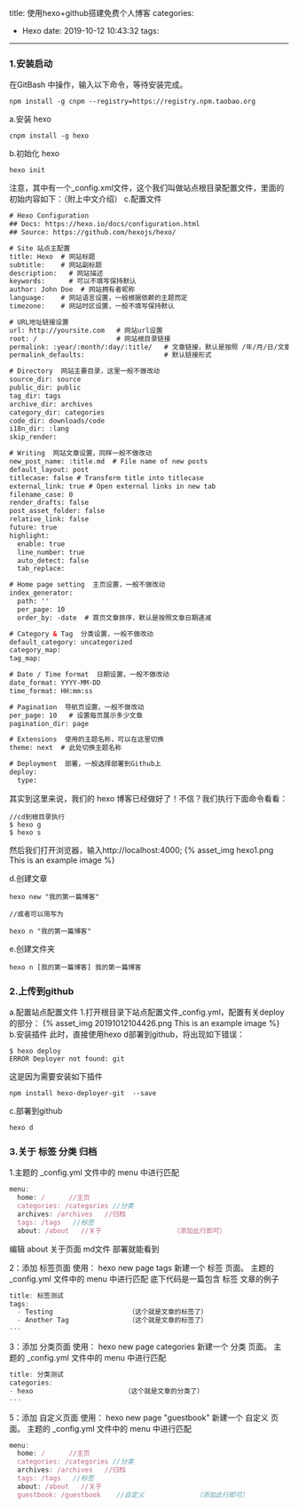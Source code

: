 title: 使用hexo+github搭建免费个人博客
categories:
  - Hexo
date: 2019-10-12 10:43:32
tags:
---
### 1.安装启动
在GitBash 中操作，输入以下命令，等待安装完成。
```shell
npm install -g cnpm --registry=https://registry.npm.taobao.org

```
a.安装 hexo
```shell
cnpm install -g hexo
```
b.初始化 hexo
```shell
hexo init
```
注意，其中有一个_config.xml文件，这个我们叫做站点根目录配置文件，里面的初始内容如下：（附上中文介绍）
c.配置文件
```xml
# Hexo Configuration
## Docs: https://hexo.io/docs/configuration.html
## Source: https://github.com/hexojs/hexo/

# Site 站点主配置
title: Hexo  # 网站标题
subtitle:    # 网站副标题
description:   # 网站描述
keywords:      # 可以不填写保持默认
author: John Doe  # 网站拥有者昵称
language:    # 网站语言设置，一般根据依赖的主题而定
timezone:    # 网站时区设置，一般不填写保持默认

# URL地址链接设置
url: http://yoursite.com   # 网站url设置
root: /                    # 网站根目录链接
permalink: :year/:month/:day/:title/   # 文章链接，默认是按照 /年/月/日/文章标题 设置的链接
permalink_defaults:                    # 默认链接形式

# Directory  网站主要目录，这里一般不做改动
source_dir: source
public_dir: public
tag_dir: tags
archive_dir: archives
category_dir: categories
code_dir: downloads/code
i18n_dir: :lang
skip_render:

# Writing  网站文章设置，同样一般不做改动
new_post_name: :title.md  # File name of new posts
default_layout: post
titlecase: false # Transform title into titlecase
external_link: true # Open external links in new tab
filename_case: 0
render_drafts: false
post_asset_folder: false
relative_link: false
future: true
highlight:
  enable: true
  line_number: true
  auto_detect: false
  tab_replace:

# Home page setting  主页设置，一般不做改动
index_generator:
  path: ''
  per_page: 10
  order_by: -date  # 首页文章排序，默认是按照文章日期递减

# Category & Tag  分类设置，一般不做改动
default_category: uncategorized
category_map:
tag_map:

# Date / Time format  日期设置，一般不做改动
date_format: YYYY-MM-DD
time_format: HH:mm:ss

# Pagination  导航页设置，一般不做改动
per_page: 10   # 设置每页展示多少文章
pagination_dir: page

# Extensions  使用的主题名称，可以在这里切换
theme: next  # 此处切换主题名称

# Deployment  部署，一般选择部署到Github上
deploy:
  type:
```
其实到这里来说，我们的 hexo 博客已经做好了！不信？我们执行下面命令看看：

```shell
//cd到根目录执行
$ hexo g
$ hexo s
```
然后我们打开浏览器，输入http://localhost:4000;
{% asset_img hexo1.png This is an example image %}

d.创建文章

```shell
hexo new "我的第一篇博客"

//或者可以简写为

hexo n "我的第一篇博客"
```
e.创建文件夹
```shell
hexo n [我的第一篇博客] 我的第一篇博客
```
### 2.上传到github
a.配置站点配置文件
1.打开根目录下站点配置文件_config.yml，配置有关deploy的部分：
{% asset_img 20191012104426.png This is an example image %}
b.安装插件
此时，直接使用hexo d部署到github，将出现如下错误：
```shell
$ hexo deploy
ERROR Deployer not found: git
```
这是因为需要安装如下插件
```shell
npm install hexo-deployer-git  --save
```
c.部署到github
```shell
hexo d
```

### 3.关于 标签 分类 归档
1.主题的 _config.yml 文件中的 menu 中进行匹配
```js
menu:
  home: /      //主页
  categories: /categories //分类
  archives: /archives   //归档
  tags: /tags   //标签
  about: /about   //关于                  （添加此行即可）
```
编辑 about 关于页面 md文件 部署就能看到

2：添加 标签页面
使用： hexo new page tags 新建一个 标签 页面。
主题的 _config.yml 文件中的 menu 中进行匹配
底下代码是一篇包含 标签 文章的例子
```js
title: 标签测试
tags:
  - Testing                   （这个就是文章的标签了）
  - Another Tag               （这个就是文章的标签了）
---
```
3：添加 分类页面
使用： hexo new page categories 新建一个 分类 页面。
主题的 _config.yml 文件中的 menu 中进行匹配
```js
title: 分类测试
categories:
- hexo                       （这个就是文章的分类了）
---
```
5：添加 自定义页面
使用： hexo new page "guestbook" 新建一个 自定义 页面。
主题的 _config.yml 文件中的 menu 中进行匹配
```js
menu:
  home: /      //主页
  categories: /categories //分类
  archives: /archives   //归档
  tags: /tags   //标签
  about: /about   //关于
  guestbook: /guestbook    //自定义             （添加此行即可）
```